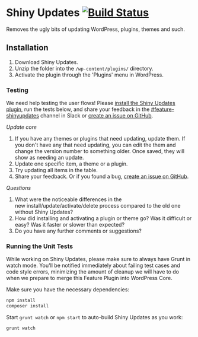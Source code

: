 # Shiny Updates [![Build Status](https://travis-ci.org/obenland/shiny-updates.svg?branch=master)](https://travis-ci.org/obenland/shiny-updates)

Removes the ugly bits of updating WordPress, plugins, themes and such.


## Installation

1. Download Shiny Updates.
2. Unzip the folder into the `/wp-content/plugins/` directory.
3. Activate the plugin through the 'Plugins' menu in WordPress.


### Testing
We need help testing the user flows! Please [install the Shiny Updates plugin](https://wordpress.org/plugins/shiny-updates/), run the tests below, and share your feedback in the [#feature-shinyupdates](https://wordpress.slack.com/archives/feature-shinyupdates) channel in Slack or [create an issue on GitHub](https://github.com/obenland/shiny-updates/issues).

*Update core*

1. If you have any themes or plugins that need updating, update them. If you don't have any that need updating, you can edit the them and change the version number to something older. Once saved, they will show as needing an update.
1. Update one specific item, a theme or a plugin.
1. Try updating all items in the table.
1. Share your feedback. Or if you found a bug, <a href="https://github.com/obenland/shiny-updates/issues">create an issue on GitHub</a>.

*Questions*

1. What were the noticeable differences in the new install/update/activate/delete process compared to the old one without Shiny Updates?
1. How did installing and activating a plugin or theme go? Was it difficult or easy? Was it faster or slower than expected?
1. Do you have any further comments or suggestions?


### Running the Unit Tests

While working on Shiny Updates, please make sure to always have Grunt in watch mode. You'll be notified immediately about failing test cases and code style errors, minimizing the amount of cleanup we will have to do when we prepare to merge this Feature Plugin into WordPress Core.

Make sure you have the necessary dependencies:

```bash
npm install
composer install
```

Start `grunt watch` or `npm start` to auto-build Shiny Updates as you work:

```bash
grunt watch
```
